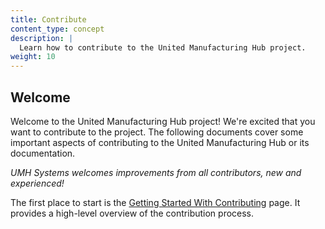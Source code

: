 ```yaml
---
title: Contribute
content_type: concept
description: |
  Learn how to contribute to the United Manufacturing Hub project.
weight: 10
---
```


<!-- overview -->

## Welcome

Welcome to the United Manufacturing Hub project! We're excited that you want to
contribute to the project. The following documents cover some important aspects
of contributing to the United Manufacturing Hub or its documentation.

*UMH Systems welcomes improvements from all contributors, new and experienced!*

The first place to start is the [Getting Started With Contributing](/docs/development/contribute/getting-started/)
page. It provides a high-level overview of the contribution process.
